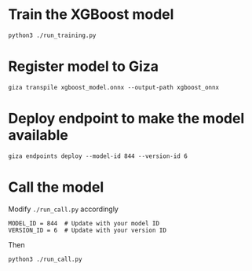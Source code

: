 # Train the XGBoost model

```
python3 ./run_training.py
```

# Register model to Giza

```
giza transpile xgboost_model.onnx --output-path xgboost_onnx
```

# Deploy endpoint to make the model available
```
giza endpoints deploy --model-id 844 --version-id 6
```

# Call the model

Modify  `./run_call.py` accordingly
```
MODEL_ID = 844  # Update with your model ID
VERSION_ID = 6  # Update with your version ID
```
Then
```
python3 ./run_call.py
```